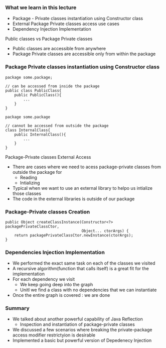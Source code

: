 ### What we learn in this lecture

- Package - Private classes instantiation using Constructor class
- External Package Private classes access use cases 
- Dependency Injection Implementation

Public classes vs Package Private classes

- Public classes are accessible from anywhere
- Package Private classes are accessible only from within the package

### Package Private classes instantiation using Constructor class

```code
package some.package;

// can be accessed from inside the package 
public class PublicClass{
    public PublicClass(){
        ...
    }   
}
```

```code
package some.package

// cannot be accessed from outside the package
class InternalClass{
    public InternalClass(){
        ...
    }
}
```

Package-Private classes External Access
- There are cases where we need to acess package-private classes from outside the package for 
  - Reading
  - Intializing
- Typical when we want to use an external library to helpo us intialize those classes
- The code in the external libraries is outside of our package

### Package-Private classes Creation

```code 
public Object createClassInstance(Constructor<?> packagePrivateClassCtor,
                                  Object... ctorArgs) {
    return packagePrivateClassCtor.newInstance(ctorArgs);
}
```
### Dependencies Injection Implementation
- We performed the exact same task on each of the classes we visited
- A recursive algorithm(function that calls itself) is a great fit for the implementation
- For each dependency we visit
    - We keep going deep into the graph 
    - Unitl we find a class with no dependencies that we can instantiate
- Once the entire graph is covered : we are done


### Summary 
- We talked about another powerful capability of Java Reflection
  - Inspection and instantiation of package-private classes
- We discussed a few scenarios where breaking the private-package access modifier restrictyion is desirable 
- Implemented a basic but powerful version of Depedenecy Injection
